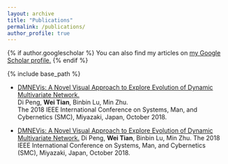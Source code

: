 ```yaml
---
layout: archive
title: "Publications"
permalink: /publications/
author_profile: true
---
```


{% if author.googlescholar %}
  You can also find my articles on <u><a href="{{author.googlescholar}}">my Google Scholar profile</a>.</u>
{% endif %}

{% include base_path %}

* <a href="https://tianw.net/files/smc2018.pdf">DMNEVis: A Novel Visual Approach to Explore Evolution of Dynamic Multivariate Network.</a>
  <br>Di Peng, <b>Wei Tian</b>, Binbin Lu, Min Zhu.
  <br>The 2018 IEEE International Conference on Systems, Man, and Cybernetics (SMC), Miyazaki, Japan, October 2018.

* <a href="https://tianw.net">DMNEVis: A Novel Visual Approach to Explore Evolution of Dynamic Multivariate Network.</a>
  Di Peng, <strong>Wei Tian</strong>, Binbin Lu, Min Zhu.
  The 2018 IEEE International Conference on Systems, Man, and Cybernetics (SMC), Miyazaki, Japan, October 2018.

<!--{% for post in site.publications reversed %}
  {% include archive-single.html %}
{% endfor %}-->

